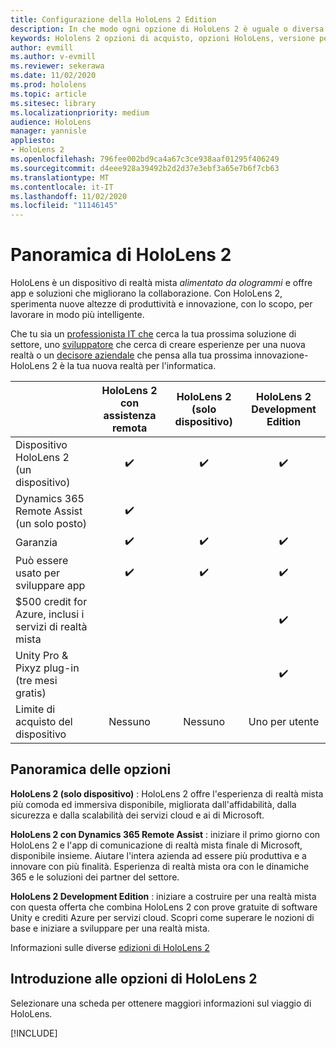 ```yaml
---
title: Configurazione della HoloLens 2 Edition
description: In che modo ogni opzione di HoloLens 2 è uguale o diversa e cosa fare dopo averne ottenuto uno.
keywords: Hololens 2 opzioni di acquisto, opzioni HoloLens, versione per sviluppatori
author: evmill
ms.author: v-evmill
ms.reviewer: sekerawa
ms.date: 11/02/2020
ms.prod: hololens
ms.topic: article
ms.sitesec: library
ms.localizationpriority: medium
audience: HoloLens
manager: yannisle
appliesto:
- HoloLens 2
ms.openlocfilehash: 796fee002bd9ca4a67c3ce938aaf01295f406249
ms.sourcegitcommit: d4eee928a39492b2d2d37e3ebf3a65e7b6f7cb63
ms.translationtype: MT
ms.contentlocale: it-IT
ms.lasthandoff: 11/02/2020
ms.locfileid: "11146145"
---
```

# Panoramica di HoloLens 2

HoloLens è un dispositivo di realtà mista *alimentato da ologrammi* e offre app e soluzioni che migliorano la collaborazione. Con HoloLens 2, sperimenta nuove altezze di produttività e innovazione, con lo scopo, per lavorare in modo più intelligente.

Che tu sia un [professionista IT che](https://www.microsoft.com/hololens/apps) cerca la tua prossima soluzione di settore, uno [sviluppatore](https://www.microsoft.com/hololens/developers) che cerca di creare esperienze per una nuova realtà o un [decisore aziendale](https://www.microsoft.com/hololens/apps) che pensa alla tua prossima innovazione-HoloLens 2 è la tua nuova realtà per l'informatica. 

|                                                         | HoloLens 2 con assistenza remota | HoloLens 2 (solo dispositivo) | HoloLens 2 Development Edition |
|---------------------------------------------------------|:-----------------------------:|:------------------------:|:------------------------------:|
| Dispositivo HoloLens 2 <br>(un dispositivo)                      |               ✔️               |             ✔️            |                ✔️               |
| Dynamics 365 Remote Assist<br>(un solo posto)                |               ✔️               |                          |                                |
| Garanzia                                                |               ✔️               |             ✔️            |                ✔️               |
| Può essere usato per sviluppare app                                 |               ✔️               |             ✔️            |                ✔️               |
| $500 credit for Azure, inclusi i servizi di realtà mista |                               |                          |                ✔️               |
| Unity Pro & Pixyz plug-in <br>(tre mesi gratis)        |                               |                          |                ✔️               |
| Limite di acquisto del dispositivo                                   |              Nessuno             |           Nessuno           |          Uno per utente          |

## Panoramica delle opzioni

**HoloLens 2 (solo dispositivo)** : HoloLens 2 offre l'esperienza di realtà mista più comoda ed immersiva disponibile, migliorata dall'affidabilità, dalla sicurezza e dalla scalabilità dei servizi cloud e ai di Microsoft.

**HoloLens 2 con Dynamics 365 Remote Assist** : iniziare il primo giorno con HoloLens 2 e l'app di comunicazione di realtà mista finale di Microsoft, disponibile insieme. Aiutare l'intera azienda ad essere più produttiva e a innovare con più finalità. Esperienza di realtà mista ora con le dinamiche 365 e le soluzioni dei partner del settore.

**HoloLens 2 Development Edition** : iniziare a costruire per una realtà mista con questa offerta che combina HoloLens 2 con prove gratuite di software Unity e crediti Azure per servizi cloud. Scopri come superare le nozioni di base e iniziare a sviluppare per una realtà mista.

Informazioni sulle diverse [edizioni di HoloLens 2](https://www.microsoft.com/hololens/buy)

## Introduzione alle opzioni di HoloLens 2
Selezionare una scheda per ottenere maggiori informazioni sul viaggio di HoloLens. 

[!INCLUDE[](includes/options-overview.md)]

